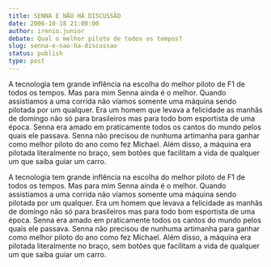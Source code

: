 ```yaml
---
title: SENNA E NÃO HÁ DISCUSSÃO
date: 2006-10-18 21:00:00
author: irenio.junior
debate: Qual o melhor piloto de todos os tempos?
slug: senna-e-nao-ha-discussao
status: publish 
type: post
---
```


A tecnologia tem grande inflência na escolha do melhor piloto de F1 de todos os tempos. Mas para mim Senna ainda é o melhor. Quando assistiamos a uma corrida não víamos somente uma máquina sendo pilotada por um qualquer. Era um homem que levava a felicidade as manhãs de domingo não só para brasileiros mas para todo bom esportista de uma época. Senna era amado em praticamente todos os cantos do mundo pelos quais ele passava. Senna não precisou de nunhuma artimanha para ganhar como melhor piloto do ano como fez Michael. Além disso, a máquina era pilotada literalmente no braço, sem botões que facilitam a vida de qualquer um que saiba guiar um carro.


A tecnologia tem grande inflência na escolha do melhor piloto de F1 de todos os tempos. Mas para mim Senna ainda é o melhor. Quando assistiamos a uma corrida não víamos somente uma máquina sendo pilotada por um qualquer. Era um homem que levava a felicidade as manhãs de domingo não só para brasileiros mas para todo bom esportista de uma época. Senna era amado em praticamente todos os cantos do mundo pelos quais ele passava. Senna não precisou de nunhuma artimanha para ganhar como melhor piloto do ano como fez Michael. Além disso, a máquina era pilotada literalmente no braço, sem botões que facilitam a vida de qualquer um que saiba guiar um carro.


